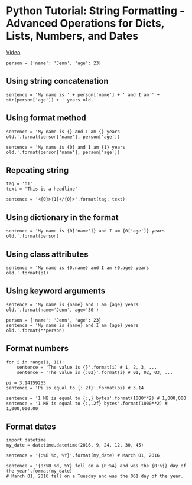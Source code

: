 # Python Tutorial: String Formatting - Advanced Operations for Dicts, Lists, Numbers, and Dates
[Video](https://www.youtube.com/watch?v=vTX3IwquFkc)

    person = {'name': 'Jenn', 'age': 23}

## Using string concatenation 
    sentence = 'My name is ' + person['name'] + ' and I am ' + str(person['age']) + ' years old.'
 
## Using format method
    sentence = 'My name is {} and I am {} years old.'.format(person['name'], person['age'])

    sentence = 'My name is {0} and I am {1} years old.'.format(person['name'], person['age'])
    
## Repeating string
    tag = 'h1'
    text = 'This is a headline'

    sentence = '<{0}>{1}</{0}>'.format(tag, text)
    
## Using dictionary in the format
    sentence = 'My name is {0['name']} and I am {0['age']} years old.'.format(person)
    
## Using class attributes
    sentence = 'My name is {0.name} and I am {0.age} years old.'.format(p1)

## Using keyword arguments
    sentence = 'My name is {name} and I am {age} years old.'.format(name='Jenn', age='30')
    
    person = {'name': 'Jenn', 'age': 23}
    sentence = 'My name is {name} and I am {age} years old.'.format(**person)

## Format numbers
    for i in range(1, 11):
        sentence = 'The value is {}'.format(i) # 1, 2, 3, ...
        sentence = 'The value is {:02}'.format(i) # 01, 02, 03, ...

    pi = 3.14159265
    sentence = 'Pi is equal to {:.2f}'.format(pi) # 3.14
    
    sentence = '1 MB is equal to {:,} bytes'.format(1000**2) # 1,000,000
    sentence = '1 MB is equal to {:,.2f} bytes'.format(1000**2) # 1,000,000.00
    
## Format dates
    import datetime
    my_date = datetime.datetime(2016, 9, 24, 12, 30, 45)
    
    sentence = '{:%B %d, %Y}'.format(my_date) # March 01, 2016
    
    sentence = '{0:%B %d, %Y} fell on a {0:%A} and was the {0:%j} day of the year'.format(my_date)
    # March 01, 2016 fell on a Tuesday and was the 061 day of the year.        
